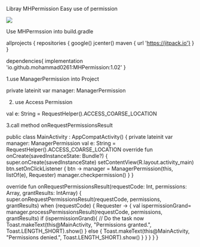 Libray MHPermission Easy use of permission

[![](https://jitpack.io/v/io.github.mohammad0261/MHPermission.svg)](https://jitpack.io/#io.github.mohammad0261/MHPermission)

Use MHPermssion into build.gradle

allprojects {
    repositories 
{
        google()
        jcenter()
        maven { url 'https://jitpack.io'}
    }
}

dependencies{
implementation 'io.github.mohammad0261:MHPermission:1.02'
}


1.use ManagerPermission into Project

private lateinit var manager: ManagerPermission

2. use Access Permission

 val e: String = RequestHelper().ACCESS_COARSE_LOCATION
 
3.call method onRequestPermissionsResult



public class MainActivity : AppCompatActivity() {
 private lateinit var manager: ManagerPermission
 val e: String = RequestHelper().ACCESS_COARSE_LOCATION
override fun onCreate(savedInstanceState: Bundle?) {
        super.onCreate(savedInstanceState)
        setContentView(R.layout.activity_main)
        btn.setOnClickListener { btn ->
            manager = ManagerPermission(this, listOf(e), Requester)
            manager.checkpermission()
        }
    }

override fun onRequestPermissionsResult(requestCode: Int, permissions: Array<String>, grantResults: IntArray) {
        super.onRequestPermissionsResult(requestCode, permissions, grantResults)
        when (requestCode) {
            Requester -> {
                val ispermissionGrand= manager.processPermissionsResult(requestCode, permissions, grantResults)
                if (ispermissionGrand){
                    // Do the task now
                    Toast.makeText(this@MainActivity, "Permissions granted.", Toast.LENGTH_SHORT).show()
                } else {
                    Toast.makeText(this@MainActivity, "Permissions denied.", Toast.LENGTH_SHORT).show()
                }
            }
        }
    }
}
